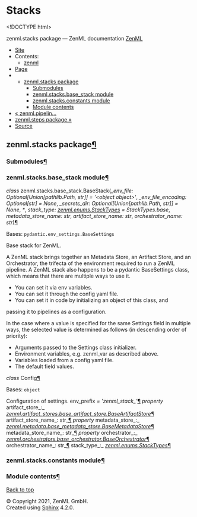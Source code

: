 # Stacks

&lt;!DOCTYPE html&gt;

zenml.stacks package — ZenML documentation  [ZenML](https://github.com/zenml-io/zenml/tree/154f041af2db9874b351cccd305478a173a7e939/docs/sphinx_docs/_build/html/index.html)

*  [Site](https://github.com/zenml-io/zenml/tree/154f041af2db9874b351cccd305478a173a7e939/docs/sphinx_docs/_build/html/index.html)
  * Contents:
    * [zenml](https://github.com/zenml-io/zenml/tree/154f041af2db9874b351cccd305478a173a7e939/docs/sphinx_docs/_build/html/modules.html)
*  [Page](zenml.stacks.md)
  * * [zenml.stacks package](zenml.stacks.md)
      * [Submodules](zenml.stacks.md#submodules)
      * [zenml.stacks.base\_stack module](zenml.stacks.md#module-zenml.stacks.base_stack)
      * [zenml.stacks.constants module](zenml.stacks.md#module-zenml.stacks.constants)
      * [Module contents](zenml.stacks.md#module-zenml.stacks)
* [ « zenml.pipelin...](zenml.pipelines.md)
* [ zenml.steps package »](zenml.steps.md)
*  [Source](https://github.com/zenml-io/zenml/tree/154f041af2db9874b351cccd305478a173a7e939/docs/sphinx_docs/_build/html/_sources/zenml.stacks.rst.txt)

## zenml.stacks package[¶](zenml.stacks.md#zenml-stacks-package)

### Submodules[¶](zenml.stacks.md#submodules)

### zenml.stacks.base\_stack module[¶](zenml.stacks.md#module-zenml.stacks.base_stack)

 _class_ zenml.stacks.base\_stack.BaseStack\(_\_env\_file: Optional\[Union\[pathlib.Path, str\]\] = '&lt;object object&gt;'_, _\_env\_file\_encoding: Optional\[str\] = None_, _\_secrets\_dir: Optional\[Union\[pathlib.Path, str\]\] = None_, _\*_, _stack\_type:_ [_zenml.enums.StackTypes_](./#zenml.enums.StackTypes) _= StackTypes.base_, _metadata\_store\_name: str_, _artifact\_store\_name: str_, _orchestrator\_name: str_\)[¶](zenml.stacks.md#zenml.stacks.base_stack.BaseStack)

Bases: `pydantic.env_settings.BaseSettings`

Base stack for ZenML.

A ZenML stack brings together an Metadata Store, an Artifact Store, and an Orchestrator, the trifecta of the environment required to run a ZenML pipeline. A ZenML stack also happens to be a pydantic BaseSettings class, which means that there are multiple ways to use it.

* You can set it via env variables.
* You can set it through the config yaml file.
* You can set it in code by initializing an object of this class, and

passing it to pipelines as a configuration.

In the case where a value is specified for the same Settings field in multiple ways, the selected value is determined as follows \(in descending order of priority\):

* Arguments passed to the Settings class initializer.
* Environment variables, e.g. zenml\_var as described above.
* Variables loaded from a config yaml file.
* The default field values.

 _class_ Config[¶](zenml.stacks.md#zenml.stacks.base_stack.BaseStack.Config)

Bases: `object`

Configuration of settings. env\_prefix _= 'zenml\_stack\_'_[¶](zenml.stacks.md#zenml.stacks.base_stack.BaseStack.Config.env_prefix) _property_ artifact\_store_:_ [_zenml.artifact\_stores.base\_artifact\_store.BaseArtifactStore_](zenml.artifact_stores.md#zenml.artifact_stores.base_artifact_store.BaseArtifactStore)[¶](zenml.stacks.md#zenml.stacks.base_stack.BaseStack.artifact_store) artifact\_store\_name_: str_[¶](zenml.stacks.md#zenml.stacks.base_stack.BaseStack.artifact_store_name) _property_ metadata\_store_:_ [_zenml.metadata.base\_metadata\_store.BaseMetadataStore_](zenml.metadata.md#zenml.metadata.base_metadata_store.BaseMetadataStore)[¶](zenml.stacks.md#zenml.stacks.base_stack.BaseStack.metadata_store) metadata\_store\_name_: str_[¶](zenml.stacks.md#zenml.stacks.base_stack.BaseStack.metadata_store_name) _property_ orchestrator_:_ [_zenml.orchestrators.base\_orchestrator.BaseOrchestrator_](zenml.orchestrators/#zenml.orchestrators.base_orchestrator.BaseOrchestrator)[¶](zenml.stacks.md#zenml.stacks.base_stack.BaseStack.orchestrator) orchestrator\_name_: str_[¶](zenml.stacks.md#zenml.stacks.base_stack.BaseStack.orchestrator_name) stack\_type_:_ [_zenml.enums.StackTypes_](./#zenml.enums.StackTypes)[¶](zenml.stacks.md#zenml.stacks.base_stack.BaseStack.stack_type)

### zenml.stacks.constants module[¶](zenml.stacks.md#module-zenml.stacks.constants)

### Module contents[¶](zenml.stacks.md#module-zenml.stacks)

 [Back to top](zenml.stacks.md)

 © Copyright 2021, ZenML GmbH.  
 Created using [Sphinx](http://sphinx-doc.org/) 4.2.0.  



